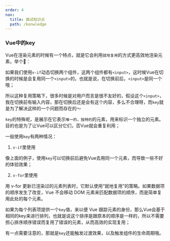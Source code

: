 ```yaml
---
order: 4
nav:
  title: 面试知识点
  path: /konwledge
---
```



### Vue中的key
Vue在渲染元素的时候有一个特点，就是它会利用`就地复用`的方式更高效地渲染元素，举个🌰：

如果我们使用`v-if`动态切换两个组件，这两个组件都有`<input>`，这时候Vue在切换的时候是会复用同一个`<input>`的，也就是说，在切换前后，`<input>`是同一个哦；

所以这种复用策略下，很多时候是对用户而言是很不友好的，假设这个`<input>`，我在切换前有输入内容，那在切换后还是会有这个内容，多么不合理呀，而`key`就是为了解决这样的一个问题而存在的～

`key`的特殊呢，是展示在它表示`唯一的，独特的`的元素，用来标识一个独立的元素。目的也是为了让Vue可以区分它们，否Vue就会重复利用；

一般使用`key`有两种情况：

1. `v-if`里使用

像上面的例子，使用`key`可以切换前后避免Vue去用同一个元素，而导致一些不好的体验效果；


2. `v-for`里使用

用 v-for 更新已渲染过的元素列表时，它默认使用“就地复用”的策略。如果数据项的顺序发生了改变，Vue 不会移动 DOM 元素来匹配数据项的顺序，而是简单复用此处的每个元素。

如果为每个列表项提供一个`key`值，来以便 Vue 跟踪元素的身份，那么Vue会基于相同的key来进行排列，也就是说这个排序是跟原本的顺序是一样的，所以不需要担心排序顺序错误而复用了错误的元素，从而高效的实现复用；

有一点需要注意的，那就是`key`还能触发过渡效果，以及触发组件的生命周期哦。